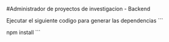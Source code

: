 #Administrador de proyectos de investigacion - Backend

Ejecutar el siguiente codigo para generar las dependencias ```

npm install ```